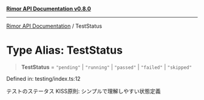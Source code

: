 [**Rimor API Documentation v0.8.0**](../README.md)

***

[Rimor API Documentation](../globals.md) / TestStatus

# Type Alias: TestStatus

> **TestStatus** = `"pending"` \| `"running"` \| `"passed"` \| `"failed"` \| `"skipped"`

Defined in: testing/index.ts:12

テストのステータス
KISS原則: シンプルで理解しやすい状態定義
